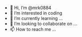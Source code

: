 - 👋 Hi, I’m @mrk0884
- 👀 I’m interested in coding
- 🌱 I’m currently learning ...
- 💞️ I’m looking to collaborate on ...
- 📫 How to reach me ...



